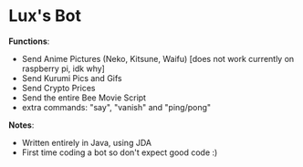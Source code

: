 # Lux's Bot
**Functions**:
- Send Anime Pictures (Neko, Kitsune, Waifu) [does not work currently on raspberry pi, idk why]
- Send Kurumi Pics and Gifs
- Send Crypto Prices
- Send the entire Bee Movie Script
- extra commands: "say", "vanish" and "ping/pong"

**Notes**:
- Written entirely in Java, using JDA
- First time coding a bot so don't expect good code :)
